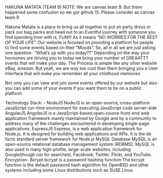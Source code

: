 HAKUNA MATATA (TEAM 9)
NOTE: We are canvas team 9. But there happened some confusion so we got github 15. Please consider as canvas team 9

Hakuna Matata is a place to bring us all together to put on party dress or pack our bag packs and head out to an Eventful journey with someone you find spending time with is, FUN!!!
As it means “NO WORRIES FOR THE REST OF YOUR LIFE”.
Our website is focused on providing a platform for people to find some events based on their “Moods”. So, all in all we are just asking one question-
“What’s up with you today??”
Depending on the way your hormones are driving you to today we bring your number of GREAATTT events that will make your day. The Process is simple like any other website eBay, amazon. But yeah, we are way too cool than them bringing you a User Interface that will make you remember all your childhood memories

Not only you can view and join some events offered by our website
but also you can add some of your events if you want them to be on a public platform.

Technology Stack: -
NodeJS	NodeJS is an open-source, cross-platform JavaScript run-time environment for executing JavaScript code server-side
AngularJS	AngularJS is a JavaScript-based open-source front-end web application framework mainly maintained by Google and by a community to address many of the challenges encountered in developing single-page applications.
ExpressJS	Express, is a web application framework for Node.js. It is designed for building web applications and APIs. It is the de facto standard server framework for Node.js
MySQL Database	MySQL is an open-source relational database management system (RDBMS). MySQL is also used in many high-profile, large-scale websites, including Google(though not for searches), Facebook, Twitter, Flickr, and YouTube.
Encryption- Bcrypt	bcrypt is a password hashing function The bcrypt function is the default password hash algorithm for OpenBSD and other systems including some Linux distributions such as SUSE Linux.


